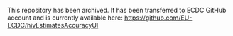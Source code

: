 This repository has been archived. It has been transferred to ECDC GitHub account and is currently available here: https://github.com/EU-ECDC/hivEstimatesAccuracyUI
